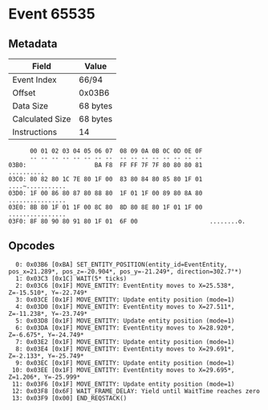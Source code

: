 # Event 65535

## Metadata

| Field           | Value    |
|-----------------|----------|
| Event Index     | 66/94    |
| Offset          | 0x03B6   |
| Data Size       | 68 bytes |
| Calculated Size | 68 bytes |
| Instructions    | 14       |

```
      00 01 02 03 04 05 06 07  08 09 0A 0B 0C 0D 0E 0F
      -- -- -- -- -- -- -- --  -- -- -- -- -- -- -- --
03B0:                   BA F8  FF FF 7F 7F 80 80 80 81        ..........
03C0: 80 82 80 1C 7E 80 1F 00  83 80 84 80 85 80 1F 01  ....~...........
03D0: 1F 00 86 80 87 80 88 80  1F 01 1F 00 89 80 8A 80  ................
03E0: 8B 80 1F 01 1F 00 8C 80  8D 80 8E 80 1F 01 1F 00  ................
03F0: 8F 80 90 80 91 80 1F 01  6F 00                    ........o.      
```

## Opcodes

```
  0: 0x03B6 [0xBA] SET_ENTITY_POSITION(entity_id=EventEntity, pos_x=21.289*, pos_z=-20.904*, pos_y=-21.249*, direction=302.7°*)
  1: 0x03C3 [0x1C] WAIT(5* ticks)
  2: 0x03C6 [0x1F] MOVE_ENTITY: EventEntity moves to X=25.538*, Z=-15.510*, Y=-22.749*
  3: 0x03CE [0x1F] MOVE_ENTITY: Update entity position (mode=1)
  4: 0x03D0 [0x1F] MOVE_ENTITY: EventEntity moves to X=27.511*, Z=-11.238*, Y=-23.749*
  5: 0x03D8 [0x1F] MOVE_ENTITY: Update entity position (mode=1)
  6: 0x03DA [0x1F] MOVE_ENTITY: EventEntity moves to X=28.920*, Z=-6.675*, Y=-24.749*
  7: 0x03E2 [0x1F] MOVE_ENTITY: Update entity position (mode=1)
  8: 0x03E4 [0x1F] MOVE_ENTITY: EventEntity moves to X=29.691*, Z=-2.133*, Y=-25.749*
  9: 0x03EC [0x1F] MOVE_ENTITY: Update entity position (mode=1)
 10: 0x03EE [0x1F] MOVE_ENTITY: EventEntity moves to X=29.695*, Z=1.206*, Y=-25.999*
 11: 0x03F6 [0x1F] MOVE_ENTITY: Update entity position (mode=1)
 12: 0x03F8 [0x6F] WAIT_FRAME_DELAY: Yield until WaitTime reaches zero
 13: 0x03F9 [0x00] END_REQSTACK()
```
